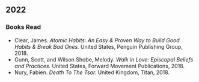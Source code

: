 ## 2022  

### Books Read  
 - Clear, James. *Atomic Habits: An Easy & Proven Way to Build Good Habits & Break Bad Ones.* United States, Penguin Publishing Group, 2018.  
 - Gunn, Scott, and Wilson Shobe, Melody. *Walk in Love: Episcopal Beliefs and Practices.* United States, Forward Movement Publications, 2018.  
 - Nury, Fabien. *Death To The Tsar.* United Kingdom, Titan, 2018.  
